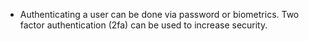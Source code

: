 - Authenticating a user can be done via password or biometrics. Two factor authentication (2fa) can be used to increase security.